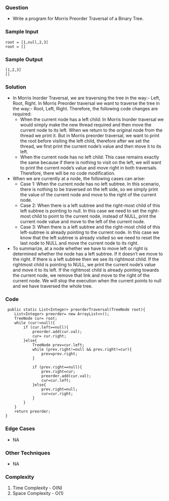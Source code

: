 ### Question
- Write a program for Morris Preorder Traversal of a Binary Tree.

### Sample Input
    root = [1,null,2,3]
    root = []

### Sample Output
    [1,2,3]
    []

### Solution
- In Morris Inorder Traversal, we are traversing the tree in the way:- Left, Root, Right. In Morris Preorder traversal we want to traverse the tree in the way:- Root, Left, Right. Therefore, the following code changes are required:
  - When the current node has a left child: In Morris Inorder traversal we would simply make the new thread required and then move the current node to its left. When we return to the original node from the thread we print it. But in Morris preorder traversal, we want to print the root before visiting the left child, therefore after we set the thread, we first print the current node’s value and then move it to its left. 
  - When the current node has no left child: This case remains exactly the same because if there is nothing to visit on the left, we will want to print the current node’s value and move right in both traversals. Therefore, there will be no code modification.
- When we are currently at a node, the following cases can arise:
  - Case 1: When the current node has no left subtree. In this scenario, there is nothing to be traversed on the left side, so we simply print the value of the current node and move to the right of the current node. 
  - Case 2: When there is a left subtree and the right-most child of this left subtree is pointing to null. In this case we need to set the right-most child to point to the current node, instead of NULL, print the current node value and move to the left of the current node. 
  - Case 3: When there is a left subtree and the right-most child of this left-subtree is already pointing to the current node. In this case we know that the left subtree is already visited so we need to reset the last node to NULL and move the current node to its right.
- To summarize, at a node whether we have to move left or right is determined whether the node has a left subtree. If it doesn’t we move to the right. If there is a left subtree then we see its rightmost child. If the rightmost child is pointing to NULL, we print the current node’s value and move it to its left. If the rightmost child is already pointing towards the current node, we remove that link and move to the right of the current node. We will stop the execution when the current points to null and we have traversed the whole tree.

### Code
     public static List<Integer> preorderTraversal(TreeNode root){
        List<Integer> preorder= new ArrayList<>();
        TreeNode cur= root;
        while (cur!=null){
            if (cur.left==null){
                preorder.add(cur.val);
                cur= cur.right;
            }else{
                TreeNode prev=cur.left;
                while (prev.right!=null && prev.right!=cur){
                    prev=prev.right;
                }

                if (prev.right==null){
                    prev.right=cur;
                    preorder.add(cur.val);
                    cur=cur.left;
                }else{
                    prev.right=null;
                    cur=cur.right;
                }
            }
        }
        return preorder;
    }

### Edge Cases
- NA

### Other Techniques
- NA

### Complexity
1. Time Complexity - O(N)
2. Space Complexity - O(1)